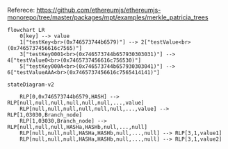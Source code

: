 Referece: https://github.com/ethereumjs/ethereumjs-monorepo/tree/master/packages/mpt/examples/merkle_patricia_trees

```mermaid
flowchart LR
    0[key] --> value
    1["testKey<br>(0x746573744b6579)"] --> 2["testValue<br>(0x7465737456616c7565)"]
    3["testKey0001<br>(0x746573744b657930303031)"] --> 4["testValue0<br>(0x7465737456616c756530)"]
    5["testKey000A<br>(0x746573744b657930303041)"] --> 6["testValueAAA<br>(0x7465737456616c7565414141)"]
````

```mermaid
stateDiagram-v2

    RLP[0,0x746573744b6579,HASH] --> RLP[null,null,null,null,null,null,...,value]
    RLP[null,null,null,null,null,null,...,value] --> RLP[1,03030,Branch_node]
    RLP[1,03030,Branch_node] --> RLP[null,null,null,HASHa,HASHb,null,...,null]
    RLP[null,null,null,HASHa,HASHb,null,...,null] --> RLP[3,1,value1]
    RLP[null,null,null,HASHa,HASHb,null,...,null] --> RLP[3,1,value2]
```